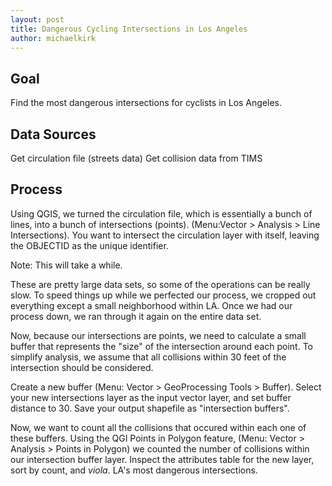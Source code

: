 ```yaml
---
layout: post
title: Dangerous Cycling Intersections in Los Angeles
author: michaelkirk
---
```


Goal
----

Find the most dangerous intersections for cyclists in Los Angeles.

Data Sources
------------

Get circulation file (streets data)
Get collision data from TIMS

Process
-------

Using QGIS, we turned the circulation file, which is essentially a bunch of
lines, into a bunch of intersections (points). (Menu:Vector > Analysis > Line
Intersections). You want to intersect the circulation layer with itself,
leaving the OBJECTID as the unique identifier.

Note: This will take a while.

These are pretty large data sets, so some of the operations can be
really slow. To speed things up while we perfected our process, we
cropped out everything except a small neighborhood within LA. Once we
had our process down, we ran through it again on the entire data set.

Now, because our intersections are points, we need to calculate a small
buffer that represents the "size" of the intersection around each point.
To simplify analysis, we assume that all collisions within 30 feet of
the intersection should be considered.

Create a new buffer (Menu: Vector > GeoProcessing Tools > Buffer).
Select your new intersections layer as the input vector layer, and set
buffer distance to 30. Save your output shapefile as "intersection
buffers".

Now, we want to count all the collisions that occured within each one of
these buffers. Using the QGI Points in Polygon feature,
(Menu: Vector > Analysis > Points in Polygon) we counted the number of
collisions within our intersection buffer layer. Inspect the attributes
table for the new layer, sort by count, and *viola*. LA's most dangerous
intersections.
